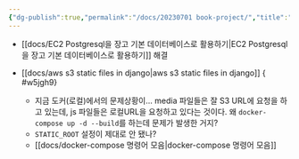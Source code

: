 ```yaml
---
{"dg-publish":true,"permalink":"/docs/20230701 book-project/","title":"20230701 book-project"}
---
```


- [[docs/EC2 Postgresql을 장고 기본 데이터베이스로 활용하기\|EC2 Postgresql을 장고 기본 데이터베이스로 활용하기]] 해결
- [[docs/aws s3 static files in django\|aws s3 static files in django]]
{ #w5jgh9}

	- 지금 도커(로컬)에서의 문제상황이... media 파일들은 잘 S3 URL에 요청을 하고 있는데, js 파일들은 로컬URL을 요청하고 있다는 것이다. 왜 `docker-compose up -d --build`를 하는데 문제가 발생한 거지?
	- `STATIC_ROOT` 설정이 제대로 안 됐나?
	- [[docs/docker-compose 명령어 모음\|docker-compose 명령어 모음]]
